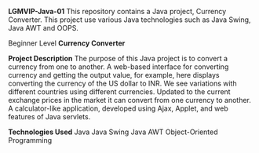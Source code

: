 **LGMVIP-Java-01**
This repository contains a Java project, Currency Converter. This project use various Java technologies such as Java Swing, Java AWT and OOPS.

Beginner Level
**Currency Converter**

**Project Description**
The purpose of this Java project is to convert a currency from one to another. A web-based interface for converting currency and getting the output value, for example, here displays converting the currency of the US dollar to INR. We see variations with different countries using different currencies. Updated to the current exchange prices in the market it can convert from one currency to another. A calculator-like application, developed using Ajax, Applet, and web features of Java servlets.

**Technologies Used**
Java
Java Swing
Java AWT
Object-Oriented Programming
